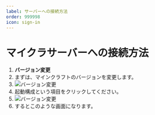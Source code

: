 ```yaml
---
label: サーバーへの接続方法
order: 999998
icon: sign-in
---
```


# マイクラサーバーへの接続方法

1. **バージョン変更**
2. まずは、マインクラフトのバージョンを変更します。
3. ![バージョン変更](image/１.PNG)
5. 起動構成という項目をクリックしてください。
6. ![バージョン変更](image/２.PNG)
7. するとこのような画面になります。
